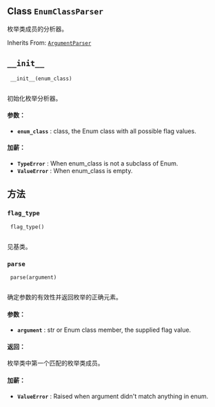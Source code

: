 

## Class  `EnumClassParser` 
枚举类成员的分析器。

Inherits From: [ `ArgumentParser` ](https://tensorflow.google.cn/api_docs/python/tf/compat/v1/flags/ArgumentParser)

##  `__init__` 


```
 __init__(enum_class)
 
```

初始化枚举分析器。

#### 参数：
- **`enum_class`** : class, the Enum class with all possible flag values.


#### 加薪：
- **`TypeError`** : When enum_class is not a subclass of Enum.
- **`ValueError`** : When enum_class is empty.


## 方法


###  `flag_type` 


```
 flag_type()
 
```

见基类。

###  `parse` 


```
 parse(argument)
 
```

确定参数的有效性并返回枚举的正确元素。

#### 参数：
- **`argument`** : str or Enum class member, the supplied flag value.


#### 返回：
枚举类中第一个匹配的枚举类成员。

#### 加薪：
- **`ValueError`** : Raised when argument didn't match anything in enum.
